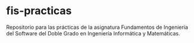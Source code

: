 # fis-practicas
Repositorio para las prácticas de la asignatura Fundamentos de Ingeniería del Software del Doble Grado en Ingeniería Informática y Matemáticas.
